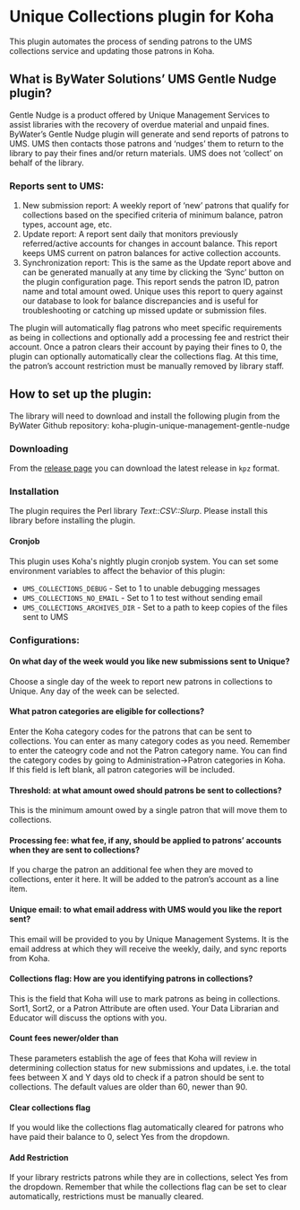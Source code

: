 # Unique Collections plugin for Koha

This plugin automates the process of sending patrons to the UMS collections service and updating those patrons in Koha.

## What is ByWater Solutions’ UMS Gentle Nudge plugin?

Gentle Nudge is a product offered by Unique Management Services to assist libraries with the recovery of overdue material and unpaid fines.  ByWater’s Gentle Nudge plugin will generate and send reports of patrons to UMS.  UMS then contacts those patrons and ‘nudges’ them to return to the library to pay their fines and/or return materials.  UMS does not ‘collect’ on behalf of the library.

### Reports sent to UMS:

1. New submission report: A weekly report of ‘new’ patrons that qualify for collections based on the specified criteria of minimum balance, patron types, account age, etc.
2. Update report: A report sent daily that monitors previously referred/active accounts for changes in account balance. This report keeps UMS current on patron balances for active collection accounts.
3. Synchronization report: This is the same as the Update report above and can be generated manually at any time by clicking the ‘Sync’ button on the plugin configuration page. This report sends the patron ID, patron name and total amount owed. Unique uses this report to query against our database to look for balance discrepancies and is useful for troubleshooting or catching up missed update or submission files.

The plugin will automatically flag patrons who meet specific requirements as being in collections and optionally add a processing fee and restrict their account. Once a patron clears their account by paying their fines to 0, the plugin can optionally automatically clear the collections flag.  At this time, the patron’s account restriction must be manually removed by library staff.

## How to set up the plugin:

The library will need to download and install the following plugin from the ByWater Github repository: koha-plugin-unique-management-gentle-nudge

### Downloading

From the [release page](https://github.com/bywatersolutions/koha-plugin-unique-collections/releases) you can download the latest release in `kpz` format.

### Installation

The plugin requires the Perl library _Text::CSV::Slurp_.
Please install this library before installing the plugin.

#### Cronjob
This plugin uses Koha's nightly plugin cronjob system. You can set some environment variables to affect the behavior of this plugin:
* `UMS_COLLECTIONS_DEBUG` - Set to 1 to unable debugging messages
* `UMS_COLLECTIONS_NO_EMAIL` - Set to 1 to test without sending email
* `UMS_COLLECTIONS_ARCHIVES_DIR` - Set to a path to keep copies of the files sent to UMS

### Configurations:

#### On what day of the week would you like new submissions sent to Unique?

Choose a single day of the week to report new patrons in collections to Unique.  Any day of the week can be selected.

#### What patron categories are eligible for collections?

Enter the Koha category codes for the patrons that can be sent to collections.  You can enter as many category codes as you need.  Remember to enter the cateogry code and not the Patron category name. You can find the category codes by going to Administration->Patron categories in Koha.  If this field is left blank, all patron categories will be included.

#### Threshold: at what amount owed should patrons be sent to collections?

This is the minimum amount owed by a single patron that will move them to collections.

#### Processing fee: what fee, if any, should be applied to patrons’ accounts when they are sent to collections?

If you charge the patron an additional fee when they are moved to collections, enter it here.  It will be added to the patron’s account as a line item.

#### Unique email: to what email address with UMS would you like the report sent?

This email will be provided to you by Unique Management Systems.  It is the email address at which they will receive the weekly, daily, and sync reports from Koha.

#### Collections flag: How are you identifying patrons in collections?

This is the field that Koha will use to mark patrons as being in collections. Sort1, Sort2, or a Patron Attribute are often used. Your Data Librarian and Educator will discuss the options with you.

#### Count fees newer/older than

These parameters establish the age of fees that Koha will review in determining collection status for new submissions and updates, i.e. the total fees between X and Y days old to check if a patron should be sent to collections. The default values are older than 60, newer than 90.

#### Clear collections flag

If you would like the collections flag automatically cleared for patrons who have paid their balance to 0, select Yes from the dropdown.

#### Add Restriction

If your library restricts patrons while they are in collections, select Yes from the dropdown. Remember that while the collections flag can be set to clear automatically, restrictions must be manually cleared.

